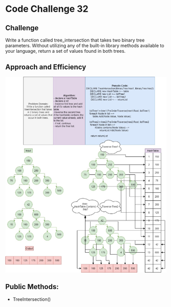 # Code Challenge 32

## Challenge
Write a function called tree_intersection that takes two binary tree parameters.
Without utilizing any of the built-in library methods available to your language, return a set of values found in both trees.

## Approach and Efficiency
![challenge 32 whiteboard](./challenge31.jpg)
## Public Methods:
- TreeIntersection()


